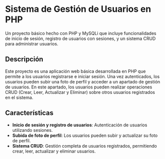 # Sistema de Gestión de Usuarios en PHP

Un proyecto básico hecho con PHP y MySQLi que incluye funcionalidades de inicio de sesión, registro de usuarios con sesiones, y un sistema CRUD para administrar usuarios.

## Descripción

Este proyecto es una aplicación web básica desarrollada en PHP que permite a los usuarios registrarse e iniciar sesión. Una vez autenticados, los usuarios pueden subir una foto de perfil y acceder a un apartado de gestión de usuarios. En este apartado, los usuarios pueden realizar operaciones CRUD (Crear, Leer, Actualizar y Eliminar) sobre otros usuarios registrados en el sistema.

## Características

- **Inicio de sesión y registro de usuarios**: Autenticación de usuarios utilizando sesiones.
- **Subida de foto de perfil**: Los usuarios pueden subir y actualizar su foto de perfil.
- **Sistema CRUD**: Gestión completa de usuarios registrados, permitiendo crear, leer, actualizar y eliminar usuarios.
